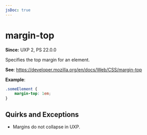 ```yaml
---
jsDoc: true
---
```

# margin-top

**Since:**  UXP 2, PS 22.0.0

Specifies the top margin for an element.

**See**: https://developer.mozilla.org/en/docs/Web/CSS/margin-top

**Example**:

```css
.someElement {
    margin-top: 1em;
}
```

## Quirks and Exceptions

* Margins do not collapse in UXP.